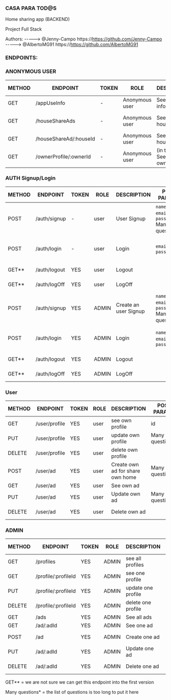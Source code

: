 ### CASA PARA TOD@S

Home sharing app (BACKEND)

Project Full Stack

Authors: ----->  @Jenny-Campo https://https://github.com/Jenny-Campo    
         ----->  @AlbertoMG91 https://https://github.com/AlbertoMG91

### ENDPOINTS:

### ANONYMOUS USER

METHOD | ENDPOINT                    | TOKEN | ROLE           | DESCRIPTION               | POST PARAMS                                   | RETURNS
-------|-----------------------------|-------|----------------|---------------------------|-----------------------------------------------|--------------------
GET    | /appUseInfo                 | -     | Anonymous user | See app use information   |                                               | { msg: string }
GET    | /houseShareAds              | -     | Anonymous user | See all shared house ads  | query params ??                               | [{shared houses Ads}]
GET    | /houseShareAd/:houseId      | -     | Anonymous user | See one share house ad    | id                                            | {share house ad}
GET    | /ownerProfile/:ownerId      | -     | Anonymous user | (in the ad) See the owner profile | id                                    | {owner profile}

### AUTH Signup/Login

METHOD | ENDPOINT                    | TOKEN | ROLE | DESCRIPTION           | POST PARAMS                                   | RETURNS
-------|-----------------------------|-------|------|-----------------------|-----------------------------------------------|--------------------
POST   | /auth/signup                | -     | user | User Signup           | `name`, `age`, `email`, `password` Many questions*| {msg: string, token: token }
POST   | /auth/login                 | -     | user | Login                 | `email`, `password`                           | {msg: string, token: token }
GET**  | /auth/logout                | YES   | user | Logout                |                                               | {msg: string}
GET**  | /auth/logOff                | YES   | user | LogOff                |                                               | {msg: string}
POST   | /auth/signup                | YES   | ADMIN| Create an user Signup | `name`, `age`, `email`, `password` Many questions*| {msg: string, token: token }
POST   | /auth/login                 | YES   | ADMIN| Login                 | `name`, `age`, `email`, `password`            | {msg: string, token: token }
GET**  | /auth/logout                | YES   | ADMIN| Logout                |                                               | {msg: string}
GET**  | /auth/logOff                | YES   | ADMIN| LogOff                |                                               | {msg: string}


### User

METHOD | ENDPOINT                    | TOKEN | ROLE   | DESCRIPTION           | POST PARAMS                                  | RETURNS
-------|-----------------------------|-------|--------|-----------------------|----------------------------------------------|--------------------
GET    | /user/profile               | YES   | user   | see own profile       | id                                           | {own profile}
PUT    | /user/profile               | YES   | user   | update own profile    | Many questions*                            | {own profile}
DELETE | /user/profile               | YES   | user   | delete own profile    |                                              | { msg: string }
POST   | /user/ad                    | YES   | user   | Create own ad for share own home | Many questions*                 | { msg: string }
GET    | /user/ad                    | YES   | user   | See own ad            |                                              | {own ad}
PUT    | /user/ad                    | YES   | user   | Update own ad         |  Many questions*                           | {own ad}
DELETE | /user/ad                    | YES   | user   | Delete own ad         |                                              | { msg: string }


### ADMIN

METHOD | ENDPOINT                    | TOKEN | ROLE   | DESCRIPTION           | POST PARAMS                                  | RETURNS
-------|-----------------------------|-------|--------|-----------------------|----------------------------------------------|--------------------
GET    | /profiles                   | YES   | ADMIN  | see all profiles      |                                              | {profiles}
GET    | /profile/:profileId         | YES   | ADMIN  | see one profile       | id                                           | {profile}
PUT    | /profile/:profileId         | YES   | ADMIN  | update one profile    | id                                           | {profile}
DELETE | /profile/:profileId         | YES   | ADMIN  | delete one profile    | id                                           | { msg: string }
GET    | /ads                        | YES   | ADMIN  | See all ads           |                                              | {ads}
GET    | /ad/:adId                   | YES   | ADMIN  | See one ad            |                                              | {ad}
POST   | /ad                         | YES   | ADMIN  | Create one ad         | Many questions*                            | { msg: string }
PUT    | /ad/:adId                   | YES   | ADMIN  | Update one ad         | Many questions*                            | {ad}
DELETE | /ad/:adId                   | YES   | ADMIN  | Delete one ad         |                                              | { msg: string }



GET** = we are not sure we can get this endpoint into the first version

Many questions* = the list of questions is too long to put it here


